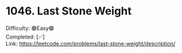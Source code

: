 # 1046. Last Stone Weight

Difficulty: 🟢Easy🟢 \
Completed: [✅] \
Link: https://leetcode.com/problems/last-stone-weight/description/